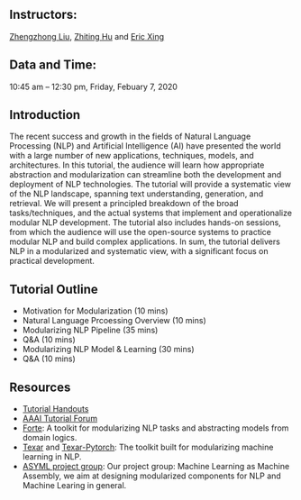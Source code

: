 ## Instructors:
[Zhengzhong Liu](https://hunterhector.github.io/), [Zhiting Hu](http://www.cs.cmu.edu/~zhitingh) and [Eric Xing](http://www.cs.cmu.edu/~epxing/)

## Data and Time:
10:45 am – 12:30 pm, Friday, Febuary 7, 2020

## Introduction
The recent success and growth in the fields of Natural Language Processing (NLP) and Artificial Intelligence (AI) have presented the world with a large number of new applications, techniques, models, and architectures. In this tutorial, the audience will learn how appropriate abstraction and modularization can streamline both the development and deployment of NLP technologies. The tutorial will provide a systematic view of the NLP landscape, spanning text understanding, generation, and retrieval. We will present a principled breakdown of the broad tasks/techniques, and the actual systems that implement and operationalize modular NLP development. The tutorial also includes hands-on sessions, from which the audience will use the open-source systems to practice modular NLP and build complex applications. In sum, the tutorial delivers NLP in a modularized and systematic view, with a significant focus on practical development.

## Tutorial Outline
* Motivation for Modularization (10 mins)
* Natural Language Prcoessing Overview (10 mins)
* Modularizing NLP Pipeline (35 mins)
* Q&A (10 mins)
* Modularizing NLP Model & Learning (30 mins)
* Q&A (10 mins)

## Resources
* [Tutorial Handouts](resources/AAAI20_tutorial_full.pdf)
* [AAAI Tutorial Forum](https://aaai.org/Conferences/AAAI-20/aaai20tutorials/)
* [Forte](https://github.com/asyml/forte): A toolkit for modularizing NLP tasks and abstracting models from domain logics.
* [Texar](https://github.com/asyml/texar) and [Texar-Pytorch](https://github.com/asyml/texar-pytorch): The toolkit built for modularizing machine learning in NLP.
* [ASYML project group](https://asyml.io/): Our project group: Machine Learning as Machine Assembly, we aim at designing modularized components for NLP and Machine Learing in general.





